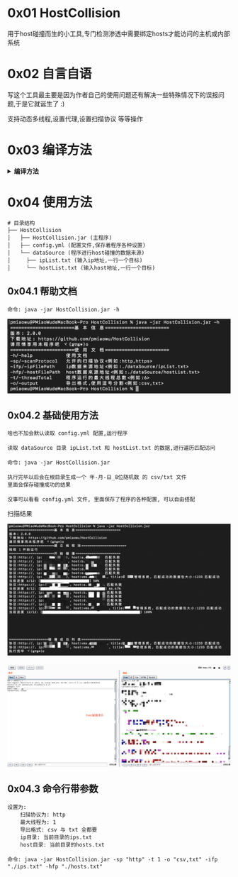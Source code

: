 # 0x01 HostCollision
用于host碰撞而生的小工具,专门检测渗透中需要绑定hosts才能访问的主机或内部系统

# 0x02 自言自语
写这个工具最主要是因为作者自己的使用问题还有解决一些特殊情况下的误报问题,于是它就诞生了 :)

支持动态多线程,设置代理,设置扫描协议 等等操作

# 0x03 编译方法

<details>
<summary><b>编译方法</b></summary>

这是一个 java maven项目

java版本为 1.8

导入idea,打开刚刚好下载好的源码

![](./images/1.png)

打开: /HostCollision/pom.xml 安装对应的包,第一次安装依赖包需要比较久,慢慢等不要急

![](./images/2.png)

![](./images/3.png)

编译文件地址: /HostCollision/target/HostCollision/

jar包地址: /HostCollision/target/HostCollision/HostCollision.jar

项目配置文件地址: /HostCollision/target/HostCollision/config.yml

接着拿着这个 HostCollision.jar 进行使用即可

</details>

# 0x04 使用方法

```
# 目录结构
├── HostCollision
│   ├── HostCollision.jar (主程序)
│   ├── config.yml (配置文件,保存着程序各种设置)
│   └── dataSource (程序进行host碰撞的数据来源)
│     ├── ipList.txt (输入ip地址,一行一个目标)
│     └── hostList.txt (输入host地址,一行一个目标)
```

## 0x04.1 帮助文档

```
命令: java -jar HostCollision.jar -h
```

![](./images/4.png)

## 0x04.2 基础使用方法

```
啥也不加会默认读取 config.yml 配置,运行程序

读取 dataSource 目录 ipList.txt 和 hostList.txt 的数据,进行遍历匹配访问

命令: java -jar HostCollision.jar

执行完毕以后会在根目录生成一个 年-月-日_8位随机数 的 csv/txt 文件
里面会保存碰撞成功的结果

没事可以看看 config.yml 文件, 里面保存了程序的各种配置, 可以自由搭配
```

扫描结果

![](./images/5.png)

![](./images/6.png)

## 0x04.3 命令行带参数

```
设置为:
    扫描协议为: http
    最大线程为: 1
    导出格式: csv 与 txt 全都要
    ip目录: 当前目录的ips.txt
    host目录: 当前目录的hosts.txt

命令: java -jar HostCollision.jar -sp "http" -t 1 -o "csv,txt" -ifp "./ips.txt" -hfp "./hosts.txt"
```